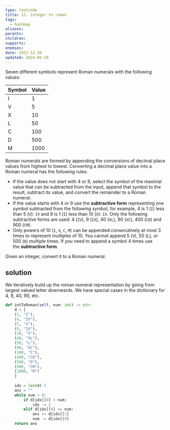```yaml
---
type: leetcode
title: 12. integer to roman
tags:
  - hashmap
aliases: 
parents: 
children: 
supports: 
enemies: 
date: 2022-12-30
updated: 2024-06-19
---
```


Seven different symbols represent Roman numerals with the following values:

|Symbol|Value|
|---|---|
|I|1|
|V|5|
|X|10|
|L|50|
|C|100|
|D|500|
|M|1000|

Roman numerals are formed by appending the conversions of decimal place values from highest to lowest. Converting a decimal place value into a Roman numeral has the following rules:

- If the value does not start with 4 or 9, select the symbol of the maximal value that can be subtracted from the input, append that symbol to the result, subtract its value, and convert the remainder to a Roman numeral.
- If the value starts with 4 or 9 use the **subtractive form** representing one symbol subtracted from the following symbol, for example, 4 is 1 (`I`) less than 5 (`V`): `IV` and 9 is 1 (`I`) less than 10 (`X`): `IX`. Only the following subtractive forms are used: 4 (`IV`), 9 (`IX`), 40 (`XL`), 90 (`XC`), 400 (`CD`) and 900 (`CM`).
- Only powers of 10 (`I`, `X`, `C`, `M`) can be appended consecutively at most 3 times to represent multiples of 10. You cannot append 5 (`V`), 50 (`L`), or 500 (`D`) multiple times. If you need to append a symbol 4 times use the **subtractive form**.

Given an integer, convert it to a Roman numeral.

## solution

We iteratively build up the roman numeral representation by going from largest valued letter downwards. We have special cases in the dictionary for 4, 9, 40, 90, etc.

```python
def intToRoman(self, num: int) -> str:
	d = [
	(1, "I"),
	(4, "IV"),
	(5, "V"),
	(9, "IX"),
	(10, "X"),
	(40, "XL"),
	(50, "L"),
	(90, "XC"),
	(100, "C"),
	(400, "CD"),
	(500, "D"),
	(900, "CM"),
	(1000, "M")
	]
	  
	idx = len(d)-1
	ans = ""
	while num > 0:
		if d[idx][0] > num:
			idx -= 1
		elif d[idx][0] <= num:
			ans += d[idx][1]
			num -= d[idx][0]
	return ans
```
